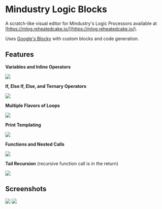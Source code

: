 # Mindustry Logic Blocks

A scratch-like visual editor for Mindustry's Logic Processors available at [https://mlog.reheatedcake.io/](https://mlog.reheatedcake.io/).

Uses [Google's Blocky](https://developers.google.com/blockly) with custom blocks and code generation.

## Features

**Variables and Inline Operators**

[<img src="https://i.imgur.com/kIPjpfT.png">](https://i.imgur.com/kIPjpfT.png)

**If, Else If, Else, and Ternary Operators**

[<img src="https://i.imgur.com/qdND9e3.png">](https://i.imgur.com/qdND9e3.png)

**Multiple Flavors of Loops**

[<img src="https://i.imgur.com/D4731GY.png">](https://i.imgur.com/D4731GY.png)

**Print Templating**

[<img src="https://i.imgur.com/k9j0Nwf.png">](https://i.imgur.com/k9j0Nwf.png)

**Functions and Nested Calls**

[<img src="https://i.imgur.com/3r2zolR.png">](https://i.imgur.com/3r2zolR.png)

**Tail Recursion** (recursive function call is in the return)

[<img src="https://i.imgur.com/OQ4FwWT.png">](https://i.imgur.com/OQ4FwWT.png)

## Screenshots

[<img src="https://i.imgur.com/tu8jPOG.png">](https://i.imgur.com/tu8jPOG.png)
[<img src="https://i.imgur.com/GGz0j2w.png">](https://i.imgur.com/GGz0j2w.png)
